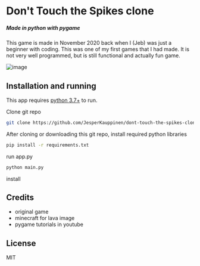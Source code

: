 # Don't Touch the Spikes clone
##### Made in python with pygame

This game is made in November 2020 back when I (Jeb) was just a beginner with coding. 
This was one of my first games that I had made. It is not very well programmed, 
but is still functional and actually fun game.

![image](https://user-images.githubusercontent.com/76889226/142778307-1c78c77d-c5c1-4f55-ab07-e9bbd2b5e4cb.png)

## Installation and running

This app requires [python 3.7+](https://www.python.org/downloads/) to run.

Clone git repo
```sh
git clone https://github.com/JesperKauppinen/dont-touch-the-spikes-clone.git
```

After cloning or downloading this git repo, install required python libraries

```sh
pip install -r requirements.txt
```

run app.py
```sh
python main.py
```

install 

## Credits
- original game
- minecraft for lava image
- pygame tutorials in youtube
## License
MIT
